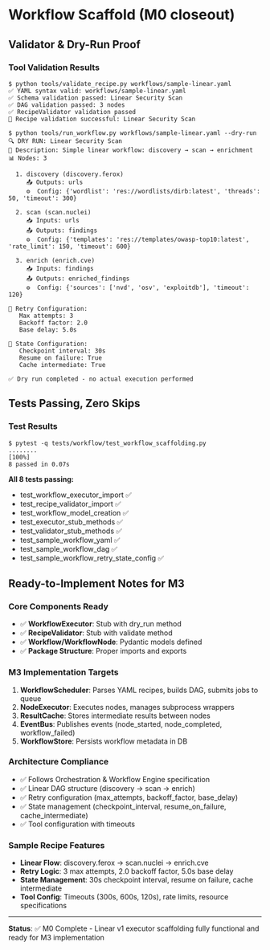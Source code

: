 # Workflow Scaffold (M0 closeout)

## Validator & Dry-Run Proof

### Tool Validation Results
```console
$ python tools/validate_recipe.py workflows/sample-linear.yaml
✅ YAML syntax valid: workflows/sample-linear.yaml
✅ Schema validation passed: Linear Security Scan
✅ DAG validation passed: 3 nodes
✅ RecipeValidator validation passed
🎯 Recipe validation successful: Linear Security Scan

$ python tools/run_workflow.py workflows/sample-linear.yaml --dry-run
🔍 DRY RUN: Linear Security Scan
📝 Description: Simple linear workflow: discovery → scan → enrichment
📊 Nodes: 3

  1. discovery (discovery.ferox)
     📤 Outputs: urls
     ⚙️  Config: {'wordlist': 'res://wordlists/dirb:latest', 'threads': 50, 'timeout': 300}

  2. scan (scan.nuclei)
     📥 Inputs: urls
     📤 Outputs: findings
     ⚙️  Config: {'templates': 'res://templates/owasp-top10:latest', 'rate_limit': 150, 'timeout': 600}

  3. enrich (enrich.cve)
     📥 Inputs: findings
     📤 Outputs: enriched_findings
     ⚙️  Config: {'sources': ['nvd', 'osv', 'exploitdb'], 'timeout': 120}

🔄 Retry Configuration:
   Max attempts: 3
   Backoff factor: 2.0
   Base delay: 5.0s

💾 State Configuration:
   Checkpoint interval: 30s
   Resume on failure: True
   Cache intermediate: True

✅ Dry run completed - no actual execution performed
```

## Tests Passing, Zero Skips

### Test Results
```console
$ pytest -q tests/workflow/test_workflow_scaffolding.py
........                                                                 [100%]
8 passed in 0.07s
```

**All 8 tests passing:**
- test_workflow_executor_import ✅
- test_recipe_validator_import ✅
- test_workflow_model_creation ✅
- test_executor_stub_methods ✅
- test_validator_stub_methods ✅
- test_sample_workflow_yaml ✅
- test_sample_workflow_dag ✅
- test_sample_workflow_retry_state_config ✅

## Ready-to-Implement Notes for M3

### Core Components Ready
- ✅ **WorkflowExecutor**: Stub with dry_run method
- ✅ **RecipeValidator**: Stub with validate method
- ✅ **Workflow/WorkflowNode**: Pydantic models defined
- ✅ **Package Structure**: Proper imports and exports

### M3 Implementation Targets
1. **WorkflowScheduler**: Parses YAML recipes, builds DAG, submits jobs to queue
2. **NodeExecutor**: Executes nodes, manages subprocess wrappers
3. **ResultCache**: Stores intermediate results between nodes
4. **EventBus**: Publishes events (node_started, node_completed, workflow_failed)
5. **WorkflowStore**: Persists workflow metadata in DB

### Architecture Compliance
- ✅ Follows Orchestration & Workflow Engine specification
- ✅ Linear DAG structure (discovery → scan → enrich)
- ✅ Retry configuration (max_attempts, backoff_factor, base_delay)
- ✅ State management (checkpoint_interval, resume_on_failure, cache_intermediate)
- ✅ Tool configuration with timeouts

### Sample Recipe Features
- **Linear Flow**: discovery.ferox → scan.nuclei → enrich.cve
- **Retry Logic**: 3 max attempts, 2.0 backoff factor, 5.0s base delay
- **State Management**: 30s checkpoint interval, resume on failure, cache intermediate
- **Tool Config**: Timeouts (300s, 600s, 120s), rate limits, resource specifications

---
**Status**: ✅ M0 Complete - Linear v1 executor scaffolding fully functional and ready for M3 implementation
